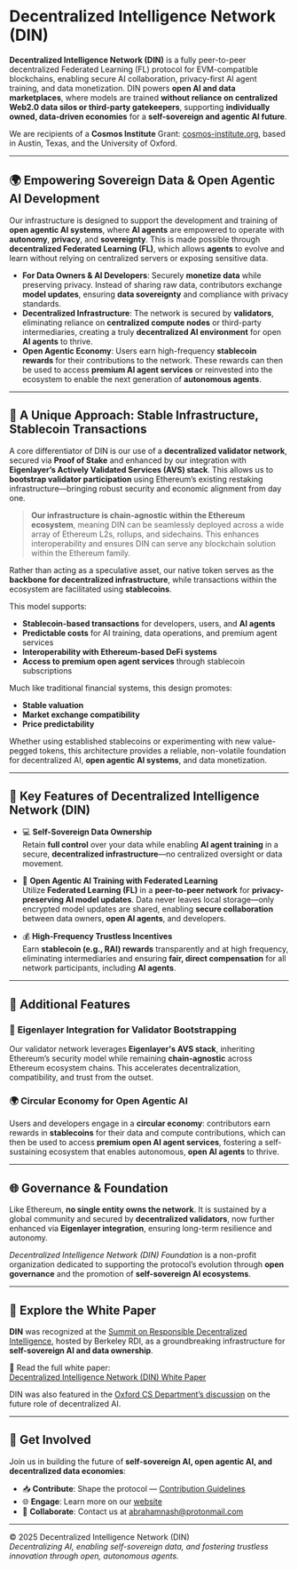 # Decentralized Intelligence Network (DIN)

**Decentralized Intelligence Network (DIN)** is a fully peer-to-peer decentralized Federated Learning (FL) protocol for EVM-compatible blockchains, enabling secure AI collaboration, privacy-first AI agent training, and data monetization. DIN powers **open AI and data marketplaces**, where models are trained **without reliance on centralized Web2.0 data silos or third-party gatekeepers**, supporting **individually owned, data-driven economies** for a **self-sovereign and agentic AI future**.

We are recipients of a **Cosmos Institute** Grant: [cosmos-institute.org](https://cosmos-institute.org/), based in Austin, Texas, and the University of Oxford.

---

## 🌍 Empowering Sovereign Data & Open Agentic AI Development

Our infrastructure is designed to support the development and training of **open agentic AI systems**, where **AI agents** are empowered to operate with **autonomy**, **privacy**, and **sovereignty**. This is made possible through **decentralized Federated Learning (FL)**, which allows **agents** to evolve and learn without relying on centralized servers or exposing sensitive data.

- **For Data Owners & AI Developers**: Securely **monetize data** while preserving privacy. Instead of sharing raw data, contributors exchange **model updates**, ensuring **data sovereignty** and compliance with privacy standards.
- **Decentralized Infrastructure**: The network is secured by **validators**, eliminating reliance on **centralized compute nodes** or third-party intermediaries, creating a truly **decentralized AI environment** for open **AI agents** to thrive.
- **Open Agentic Economy**: Users earn high-frequency **stablecoin rewards** for their contributions to the network. These rewards can then be used to access **premium AI agent services** or reinvested into the ecosystem to enable the next generation of **autonomous agents**.

---

## 🔑 A Unique Approach: Stable Infrastructure, Stablecoin Transactions

A core differentiator of DIN is our use of a **decentralized validator network**, secured via **Proof of Stake** and enhanced by our integration with **Eigenlayer’s Actively Validated Services (AVS) stack**. This allows us to **bootstrap validator participation** using Ethereum’s existing restaking infrastructure—bringing robust security and economic alignment from day one.

> **Our infrastructure is chain-agnostic within the Ethereum ecosystem**, meaning DIN can be seamlessly deployed across a wide array of Ethereum L2s, rollups, and sidechains. This enhances interoperability and ensures DIN can serve any blockchain solution within the Ethereum family.

Rather than acting as a speculative asset, our native token serves as the **backbone for decentralized infrastructure**, while transactions within the ecosystem are facilitated using **stablecoins**.

This model supports:

- **Stablecoin-based transactions** for developers, users, and **AI agents**  
- **Predictable costs** for AI training, data operations, and premium agent services  
- **Interoperability with Ethereum-based DeFi systems**  
- **Access to premium open agent services** through stablecoin subscriptions

Much like traditional financial systems, this design promotes:

- **Stable valuation**  
- **Market exchange compatibility**  
- **Price predictability**  

Whether using established stablecoins or experimenting with new value-pegged tokens, this architecture provides a reliable, non-volatile foundation for decentralized AI, **open agentic AI systems**, and data monetization.

---

## 🔐 Key Features of Decentralized Intelligence Network (DIN)

- 💻 **Self-Sovereign Data Ownership**  
  Retain **full control** over your data while enabling **AI agent training** in a secure, **decentralized infrastructure**—no centralized oversight or data movement.

- 🤖 **Open Agentic AI Training with Federated Learning**  
  Utilize **Federated Learning (FL)** in a **peer-to-peer network** for **privacy-preserving AI model updates**. Data never leaves local storage—only encrypted model updates are shared, enabling **secure collaboration** between data owners, **open AI agents**, and developers.

- 💰 **High-Frequency Trustless Incentives**  
  Earn **stablecoin (e.g., RAI) rewards** transparently and at high frequency, eliminating intermediaries and ensuring **fair, direct compensation** for all network participants, including **AI agents**.

---

## 🌱 Additional Features

### 🔗 **Eigenlayer Integration for Validator Bootstrapping**

Our validator network leverages **Eigenlayer's AVS stack**, inheriting Ethereum’s security model while remaining **chain-agnostic** across Ethereum ecosystem chains. This accelerates decentralization, compatibility, and trust from the outset.

### 🌍 **Circular Economy for Open Agentic AI**

Users and developers engage in a **circular economy**: contributors earn rewards in **stablecoins** for their data and compute contributions, which can then be used to access **premium open AI agent services**, fostering a self-sustaining ecosystem that enables autonomous, **open AI agents** to thrive.

---

## 🌐 Governance & Foundation

Like Ethereum, **no single entity owns the network**. It is sustained by a global community and secured by **decentralized validators**, now further enhanced via **Eigenlayer integration**, ensuring long-term resilience and autonomy.

*Decentralized Intelligence Network (DIN) Foundation* is a non-profit organization dedicated to supporting the protocol’s evolution through **open governance** and the promotion of **self-sovereign AI ecosystems**.

---

## 📄 Explore the White Paper

**DIN** was recognized at the [Summit on Responsible Decentralized Intelligence](https://rdi.berkeley.edu/events/decentralizationaisummit24), hosted by Berkeley RDI, as a groundbreaking infrastructure for **self-sovereign AI and data ownership**.

📘 Read the full white paper:  
[Decentralized Intelligence Network (DIN) White Paper](https://github.com/Doctelligence/White-Paper/blob/main/Decentralized%20Intelligence%20Network%20(DIN).pdf)

DIN was also featured in the [Oxford CS Department’s discussion](https://www.linkedin.com/feed/update/urn:li:activity:7229826012803395584/) on the future role of decentralized AI.

---

## 🤝 Get Involved

Join us in building the future of **self-sovereign AI, open agentic AI, and decentralized data economies**:

- 📥 **Contribute**: Shape the protocol — [Contribution Guidelines](https://github.com/Doctelligence/DIN-Protocol-Proposals-DPP)  
- 🌐 **Engage**: Learn more on our [website](https://doctelligence.github.io)  
- 📧 **Collaborate**: Contact us at [abrahamnash@protonmail.com](mailto:abrahamnash@protonmail.com)  

---

© 2025 Decentralized Intelligence Network (DIN)  
*Decentralizing AI, enabling self-sovereign data, and fostering trustless innovation through open, autonomous agents.*
